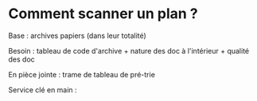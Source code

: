 # Comment scanner un plan ?

Base : archives papiers \(dans leur totalité\)

Besoin : tableau de code d'archive + nature des doc à l'intérieur + qualité des doc 

En pièce jointe : trame de tableau de pré-trie

Service clé en main : 



